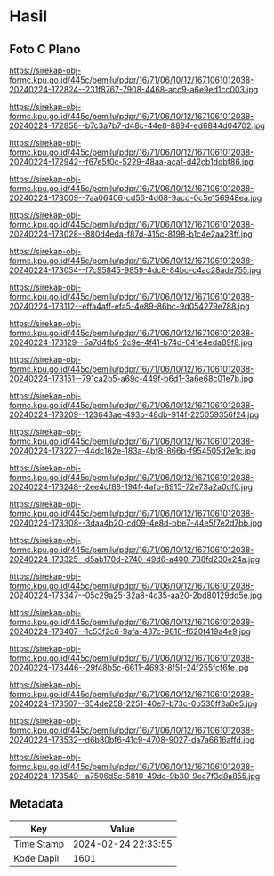 # Hasil

## Foto C Plano

https://sirekap-obj-formc.kpu.go.id/445c/pemilu/pdpr/16/71/06/10/12/1671061012038-20240224-172824--231f8767-7908-4468-acc9-a6e9ed1cc003.jpg

https://sirekap-obj-formc.kpu.go.id/445c/pemilu/pdpr/16/71/06/10/12/1671061012038-20240224-172858--b7c3a7b7-d48c-44e8-8894-ed6844d04702.jpg

https://sirekap-obj-formc.kpu.go.id/445c/pemilu/pdpr/16/71/06/10/12/1671061012038-20240224-172942--f67e5f0c-5229-48aa-acaf-d42cb1ddbf86.jpg

https://sirekap-obj-formc.kpu.go.id/445c/pemilu/pdpr/16/71/06/10/12/1671061012038-20240224-173009--7aa06406-cd56-4d68-9acd-0c5e156948ea.jpg

https://sirekap-obj-formc.kpu.go.id/445c/pemilu/pdpr/16/71/06/10/12/1671061012038-20240224-173028--880d4eda-f87d-415c-8198-b1c4e2aa23ff.jpg

https://sirekap-obj-formc.kpu.go.id/445c/pemilu/pdpr/16/71/06/10/12/1671061012038-20240224-173054--f7c95845-9859-4dc8-84bc-c4ac28ade755.jpg

https://sirekap-obj-formc.kpu.go.id/445c/pemilu/pdpr/16/71/06/10/12/1671061012038-20240224-173112--effa4aff-efa5-4e89-86bc-9d054279e788.jpg

https://sirekap-obj-formc.kpu.go.id/445c/pemilu/pdpr/16/71/06/10/12/1671061012038-20240224-173129--5a7d4fb5-2c9e-4f41-b74d-041e4eda89f8.jpg

https://sirekap-obj-formc.kpu.go.id/445c/pemilu/pdpr/16/71/06/10/12/1671061012038-20240224-173151--791ca2b5-a69c-449f-b6d1-3a6e68c01e7b.jpg

https://sirekap-obj-formc.kpu.go.id/445c/pemilu/pdpr/16/71/06/10/12/1671061012038-20240224-173209--123643ae-493b-48db-914f-225059356f24.jpg

https://sirekap-obj-formc.kpu.go.id/445c/pemilu/pdpr/16/71/06/10/12/1671061012038-20240224-173227--44dc162e-183a-4bf8-866b-f954505d2e1c.jpg

https://sirekap-obj-formc.kpu.go.id/445c/pemilu/pdpr/16/71/06/10/12/1671061012038-20240224-173248--2ee4cf88-194f-4afb-8915-72e73a2a0df0.jpg

https://sirekap-obj-formc.kpu.go.id/445c/pemilu/pdpr/16/71/06/10/12/1671061012038-20240224-173308--3daa4b20-cd09-4e8d-bbe7-44e5f7e2d7bb.jpg

https://sirekap-obj-formc.kpu.go.id/445c/pemilu/pdpr/16/71/06/10/12/1671061012038-20240224-173325--d5ab170d-2740-49d6-a400-788fd230e24a.jpg

https://sirekap-obj-formc.kpu.go.id/445c/pemilu/pdpr/16/71/06/10/12/1671061012038-20240224-173347--05c29a25-32a8-4c35-aa20-2bd80129dd5e.jpg

https://sirekap-obj-formc.kpu.go.id/445c/pemilu/pdpr/16/71/06/10/12/1671061012038-20240224-173407--1c53f2c6-9afa-437c-9816-f620f419a4e9.jpg

https://sirekap-obj-formc.kpu.go.id/445c/pemilu/pdpr/16/71/06/10/12/1671061012038-20240224-173446--29f48b5c-6611-4693-8f51-24f255fcf6fe.jpg

https://sirekap-obj-formc.kpu.go.id/445c/pemilu/pdpr/16/71/06/10/12/1671061012038-20240224-173507--354de258-2251-40e7-b73c-0b530ff3a0e5.jpg

https://sirekap-obj-formc.kpu.go.id/445c/pemilu/pdpr/16/71/06/10/12/1671061012038-20240224-173532--d6b80bf6-41c9-4708-9027-da7a6616affd.jpg

https://sirekap-obj-formc.kpu.go.id/445c/pemilu/pdpr/16/71/06/10/12/1671061012038-20240224-173549--a7506d5c-5810-49dc-9b30-9ec7f3d8a855.jpg


## Metadata

| Key        | Value               |
| ---------- | ------------------- |
| Time Stamp | 2024-02-24 22:33:55 |
| Kode Dapil | 1601                |



